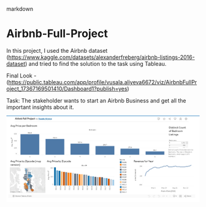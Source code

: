 markdown




# Airbnb-Full-Project

In this project, I used the Airbnb dataset (https://www.kaggle.com/datasets/alexanderfreberg/airbnb-listings-2016-dataset) and tried to find the solution to the task using Tableau. 

Final Look - (https://public.tableau.com/app/profile/vusala.aliyeva6672/viz/AirbnbFullProject_17367169501410/Dashboard1?publish=yes)



Task: The stakeholder wants to start an Airbnb Business and get all the important insights about it.


![Airbnb](https://github.com/Vlovesdata/Airbnb-Full-Project/blob/main/airbnbfull.png)
